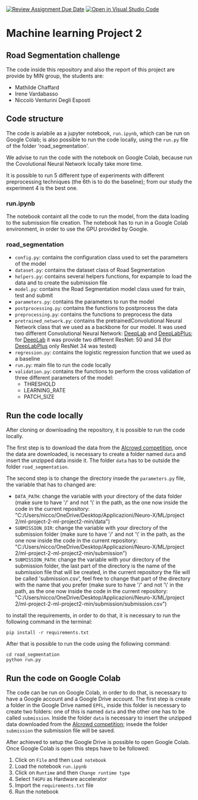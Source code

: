 [![Review Assignment Due Date](https://classroom.github.com/assets/deadline-readme-button-24ddc0f5d75046c5622901739e7c5dd533143b0c8e959d652212380cedb1ea36.svg)](https://classroom.github.com/a/fEFF99tU)
[![Open in Visual Studio Code](https://classroom.github.com/assets/open-in-vscode-718a45dd9cf7e7f842a935f5ebbe5719a5e09af4491e668f4dbf3b35d5cca122.svg)](https://classroom.github.com/online_ide?assignment_repo_id=12947427&assignment_repo_type=AssignmentRepo)

# Machine learning Project 2

## Road Segmentation challenge

The code inside this repository and also the report of this project are provide by MIN group, the students are:

- Mathilde Chaffard 
- Irene Vardabasso 
- Niccolò Venturini Degli Esposti 

## Code structure

The code is aviabile as a jupyter notebook, `run.ipynb`, which can be run on Google Colab; is also possible to run the code locally, using the `run.py` file of the folder 'road_segmentation'. 

We advise to run the code with the notebook on Google Colab, because run the Covolutional Neural Network locally take more time.

It is possible to run 5 different type of experiments with different preprocessing techniques (the 6th is to do the baseline); from our study the experiment 4 is the best one.  

### run.ipynb

The notebook containt all the code to run the model, from the data loading to the submission file creation. The notebook has to run in a Google Colab environment, in order to use the GPU provided by Google.

### road_segmentation

- `config.py`: contains the configuration class used to set the parameters of the model
- `dataset.py`: contains the dataset class of Road Segmentation 
- `helpers.py`: contains several helpers functions, for expample to load the data and to create the submission file
- `model.py`: contains the Road Segmentation model class used for train, test and submit
- `parameters.py`: contains the parameters to run the model
- `postprocessing.py`: contains the functions to postprocess the data
- `preprocessing.py`: contains the functions to preprocess the data
- `pretrained_network.py`: contains the pretrainedConvolutional Neural Network class that we used as a backbone for our model. It was used two different Convolutional Neural Network: [DeepLab](https://arxiv.org/abs/1706.05587) and [DeepLabPlus](https://arxiv.org/pdf/1802.02611.pdf); for [DeepLab](https://arxiv.org/abs/1706.05587) it was provide two different ResNet: 50 and 34 (for [DeepLabPlus](https://arxiv.org/pdf/1802.02611.pdf) only ResNet 34 was tested)
- `regression.py`: contains the logistic regression function that we used as a baseline
- `run.py`: main file to run the code locally
- `validation.py`: contains the functions to perform the cross validation of three different parameters of the model:
    * THRESHOLD
    * LEARNING_RATE
    * PATCH_SIZE

## Run the code locally

After cloning or downloading the repository, it is possible to run the code locally.

The first step is to download the data from the [AIcrowd competition](https://www.aicrowd.com/challenges/epfl-ml-road-segmentation/dataset_files), once the data are downloaded, is necessary to create a folder named `data` and insert the unzipped data inside it. The folder `data` has to be outside the folder `road_segmentation`.

The second step is to change the directory insede the `parameters.py` file, the variable that has to changed are:

- `DATA_PATH`: change the variable with your directory of the data folder (make sure to have '/' and not '\\' in the path, as the one now inside the code in the current repository: "C:/Users/nicco/OneDrive/Desktop/Applicazioni/Neuro-X/ML/project 2/ml-project-2-ml-project2-min/data")
- `SUBMISSION_DIR`: change the variable with your directory of the submission folder (make sure to have '/' and not '\\' in the path, as the one now inside the code in the current repository: "C:/Users/nicco/OneDrive/Desktop/Applicazioni/Neuro-X/ML/project 2/ml-project-2-ml-project2-min/submission")
- `SUBMISSION_PATH`: change the variable with your directory of the submission folder, the last part of the directory is the name of the submission file that will be created, in the current repository the file will be called 'submission.csv', feel free to change that part of the directory with the name that you prefer (make sure to have '/' and not '\\' in the path, as the one now inside the code in the current repository: "C:/Users/nicco/OneDrive/Desktop/Applicazioni/Neuro-X/ML/project 2/ml-project-2-ml-project2-min/submission/submission.csv")

to install the requirements, in order to do that, it is necessary to run the following command in the terminal:

```
pip install -r requirements.txt
```

After that is possible to run the code using the following command:

```
cd road_segmentation
python run.py
```

## Run the code on Google Colab

The code can be run on Google Colab, in order to do that, is necessary to have a Google account and a Google Drive account. 
The first step is create a folder in the Google Drive named `EPFL`, inside this folder is necessary to create two folders: one of this is named  `data` and the other one has to be called `submission`. Inside the folder `data` is necessary to insert the unzipped data downloaded from the [AIcrowd competition](https://www.aicrowd.com/challenges/epfl-ml-road-segmentation/dataset_files); insede the folder `submission` the submission file will be saved.

After achieved to setup the Google Drive is possible to open Google Colab. Once Google Colab is open this steps have to be followed:

1. Click on `File` and then `Load notebook`
2. Load the notebook `run.ipynb` 
3. Click on `Runtime` and then `Change runtime type`
4. Select `T4GPU` as Hardware accelerator 
5. Import the `requirements.txt` file
6. Run the notebook
